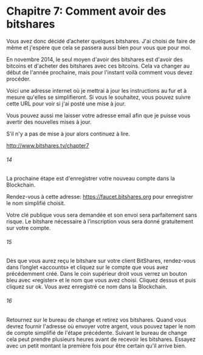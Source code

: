 # Chapitre 7: Comment avoir des bitshares

Vous avez donc décidé d’acheter quelques bitshares. J'ai choisi de faire de même et j'espère que cela se passera aussi bien pour vous que pour moi.

En novembre 2014, le seul moyen d'avoir des bitshares est d'avoir des bitcoins et d'acheter des bitshares avec ces bitcoins. Cela va changer au début de l'année prochaine, mais pour l'instant voilà comment vous devez procéder.

Voici une adresse internet où je mettrai à jour les instructions au fur et à mesure qu'elles se simplifieront. Si vous le souhaitez, vous pouvez suivre cette URL pour voir si j'ai posté une mise à jour.

Vous pouvez aussi me laisser votre adresse email afin que je puisse vous avertir des nouvelles mises à jour.

S’il n'y a pas de mise à jour alors continuez à lire.

http://www.bitshares.tv/chapter7

###### 14
La prochaine étape est d'enregistrer votre nouveau compte dans la Blockchain.

Rendez-vous à cette adresse: https://faucet.bitshares.org pour enregistrer le nom simplifié choisit.

Votre clé publique vous sera demandée et son envoi sera parfaitement sans risque. Le bitshare nécessaire à l’inscription vous sera donné gratuitement sur votre compte.
###### 15
Dès que vous aurez reçu le bitshare sur votre client BitShares, rendez-vous dans l’onglet «accounts» et cliquez sur le compte que vous avez précédemment créé. Dans le coin supérieur droit vous verrez un bouton bleu avec «register» et le nom que vous avez choisi. Cliquez dessus et puis cliquez sur ok. Vous avez enregistré ce nom dans la Blockchain.
###### 16
Retournez sur le bureau de change et retirez vos bitshares. Quand vous devrez fournir l'adresse où envoyer votre argent, vous pouvez taper le nom de compte simplifié de l'étape précédente. Suivant le bureau de change cela peut prendre plusieurs heures avant de recevoir les bitshares. Essayez avec un petit montant la première fois pour être certain qu'il arrive bien.

